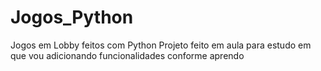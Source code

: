 # Jogos_Python
Jogos em Lobby feitos com Python
Projeto feito em aula para estudo em que vou adicionando funcionalidades conforme aprendo
